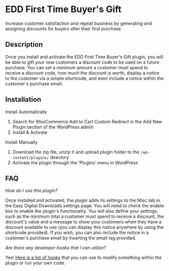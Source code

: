 EDD First Time Buyer's Gift
=============

Increase customer satisfaction and repeat business by generating and assigning discounts for buyers after their first purchase.

Description
-------

Once you install and activate the EDD First Time Buyer's Gift plugin, you will be able to gift your new customers a discount code to be used on a future purchase. You can set a minimum amount a customer must spend to receive a discount code, how much the discount is worth, display a notice to the customer via a simple shortcode, and even include a notice within the customer's purchase email.

Installation
-----------

Install Automatically

1. Search for WooCommerce Add to Cart Custom Redirect in the Add New Plugin section of the WordPress admin
2. Install & Activate

Install Manually

1. Download the zip file, unzip it and upload plugin folder to the `/wp-content/plugins/` directory
2. Activate the plugin through the 'Plugins' menu in WordPress

FAQ
-----

<em>How do I use this plugin?</em>

Once installed and activated, the plugin adds its settings to the Misc tab in the Easy Digital Downloads settings page. You will need to check the enable box to enable the plugin's functionality. You will also define your settings, such as the minimum total a customer must spend to receive a discount, the discount's value and a message to show your customers when they have a discount available to use (you can display this notice anywhere by using the shortcode provided). If you wish, you can also include the notice in a customer's purchase email by inserting the email tag provided.

<em>Are there any developer hooks that I can utilize?</em>

Yes! [Here is a list of hooks](https://gist.github.com/renventura/489064af42cd939a92e4) that you can use to modify something within the plugin or run your own code.